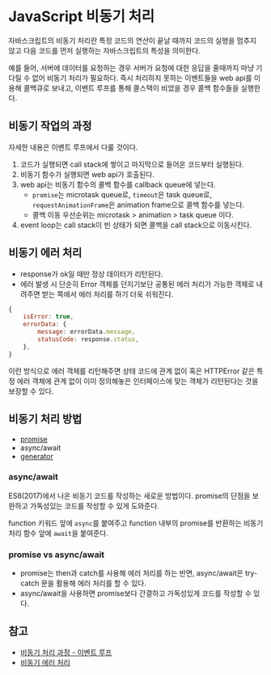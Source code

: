 # JavaScript 비동기 처리
자바스크립트의 비동기 처리란 특정 코드의 연산이 끝날 때까지 코드의 실행을 멈추지 않고 다음 코드를 먼저 실행하는 자바스크립트의 특성을 의미한다.

예를 들어, 서버에 데이터를 요청하는 경우 서버가 요청에 대한 응답을 줄때까지 마냥 기다릴 수 없어 비동기 처리가 필요하다. 즉시 처리하지 못하는 이벤트들을 web api를 이용해 콜백큐로 보내고, 이벤트 루프를 통해 콜스택이 비었을 경우 콜백 함수들을 실행한다.

## 비동기 작업의 과정
자세한 내용은 이벤트 루프에서 다룰 것이다.

1. 코드가 실행되면 call stack에 쌓이고 마지막으로 들어온 코드부터 실행된다.
2. 비동기 함수가 실행되면 web api가 호출된다.
3. web api는 비동기 함수의 콜백 함수를 callback queue에 넣는다.
   - `promise`는 microtask queue로, `timeout`은 task queue로, `requestAnimationFrame`은 animation frame으로 콜백 함수를 넣는다.
   - 콜백 이동 우선순위는 microtask > animation > task queue 이다.
4. event loop는 call stack이 빈 상태가 되면 콜백을 call stack으로 이동시킨다.


## 비동기 에러 처리
- response가 ok일 때만 정상 데이터가 리턴된다.
- 에러 발생 시 단순히 Error 객체를 던지기보단 공통된 에러 처리가 가능한 객체로 내려주면 받는 쪽에서 에러 처리를 하기 더욱 쉬워진다.

```js
{
	isError: true,
	errorData: {
		message: errorData.message,
		statusCode: response.status,
	},
}
```
이런 방식으로 에러 객체를 리턴해주면 상태 코드에 관계 없이 혹은 HTTPError 같은 특정 에러 객체에 관계 없이 이미 정의해놓은 인터페이스에 맞는 객체가 리턴된다는 것을 보장할 수 있다.


## 비동기 처리 방법
- [promise](promise.md)
- async/await
- [generator](ES6.md)

### async/await
ES8(2017)에서 나온 비동기 코드를 작성하는 새로운 방법이다. promise의 단점을 보완하고 가독성있는 코드를 작성할 수 있게 도와준다.

function 키워드 앞에 `async`를 붙여주고 function 내부의 promise를 반환하는 비동기 처리 함수 앞에 `await`을 붙여준다.

### promise vs async/await
- promise는 then과 catch를 사용해 에러 처리를 하는 반면, async/await은 try-catch 문을 활용해 에러 처리를 할 수 있다.
- async/await을 사용하면 promise보다 간결하고 가독성있게 코드를 작성할 수 있다.


## 참고
- [비동기 처리 과정 - 이벤트 루프](https://velog.io/@thms200/Event-Loop-%EC%9D%B4%EB%B2%A4%ED%8A%B8-%EB%A3%A8%ED%94%84)
- [비동기 에러 처리](https://rinae.dev/posts/how-to-handle-errors-1)
